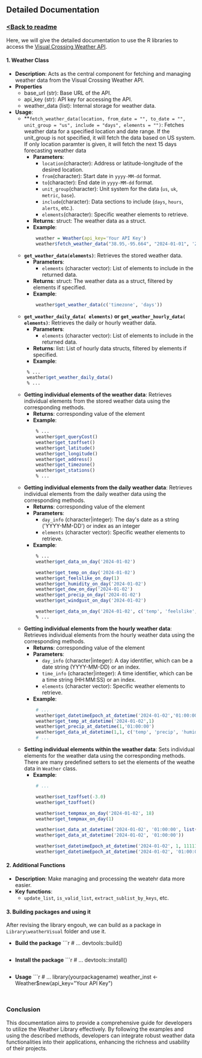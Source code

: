 ## Detailed Documentation
### [<Back to readme](../readme.md)

Here, we will give the detailed documentation to use the R libraries to access the [Visual Crossing Weather API](https://www.visualcrossing.com/weather-api).

#### 1. **Weather Class**
   - **Description**: Acts as the central component for fetching and managing weather data from the Visual Crossing Weather API.
   - **Properties**
     - base_url (str): Base URL of the API.
     - api_key (str): API key for accessing the API.
     - weather_data (list): Internal storage for weather data.
   - **Usage**:
     - **`fetch_weather_data(location, from_date = "", to_date = "", unit_group = "us", include = "days", elements = "")`: Fetches weather data for a specified location and date range.
     If the unit_group is not specified, it will fetch the data based on US system. If only location paramter is given, it will fetch the next 15 days forecasting weather data
       - **Parameters**:
         - `location`(character): Address or latitude-longitude of the desired location.
         - `from`(character): Start date in `yyyy-MM-dd` format.
         - `to`(character): End date in `yyyy-MM-dd` format.
         - `unit_group`(character): Unit system for the data (`us`, `uk`, `metric`, `base`).
         - `include`(character): Data sections to include (`days`, `hours`, `alerts`, etc.).
         - `elements`(character): Specific weather elements to retrieve.
       - **Returns**:
        struct: The weather data as a struct.
       - **Example**:
         ```r
          weather = Weather(api_key='Your API Key')
          weather$fetch_weather_data("38.95,-95.664", "2024-01-01", '2024-01-12', 'hours')
         ```
     - **`get_weather_data(elements)`**: Retrieves the stored weather data.
       - **Parameters**:
         - `elements` (character vector): List of elements to include in the returned data.
       - **Returns**:
         struct: The weather data as a struct, filtered by elements if specified.
       - **Example**:
         ```r
          weather$get_weather_data(c('timezone', 'days'))
         ```
     - **`get_weather_daily_data( elements)` or `get_weather_hourly_data( elements)`**: Retrieves the daily or hourly weather data.
       - **Parameters**:
           - `elements` (character vector): List of elements to include in the returned data.
       - **Returns**:
         list: List of hourly data structs, filtered by elements if specified.
        - **Example**:
         ```r
          % ...
          weather$get_weather_daily_data()
          % ...
         ```
     - **Getting individual elements of the weather data**: Retrieves individual elements from the stored weather data using the corresponding methods.
       - **Returns**:
         corresponding value of the element
       - **Example**:
         ```r
          % ...
          weather$get_queryCost()
          weather$get_tzoffset()
          weather$get_latitude()
          weather$get_longitude()
          weather$get_address()
          weather$get_timezone()
          weather$get_stations()
          % ...
         ```
     - **Getting individual elements from the daily weather data**: Retrieves individual elements from the daily weather data using the corresponding methods.
       - **Returns**:
         corresponding value of the element
       - **Parameters**:
           - `day_info` (character|integer): The day's date as a string ('YYYY-MM-DD') or index as an integer
           - `elements` (character vector): Specific weather elements to retrieve.
       - **Example**:
         ```r
          % ...
          weather$get_data_on_day('2024-01-02')

          weather$get_temp_on_day('2024-01-02')
          weather$get_feelslike_on_day(1)
          weather$get_humidity_on_day('2024-01-02')
          weather$get_dew_on_day('2024-01-02')
          weather$get_precip_on_day('2024-01-02')
          weather$get_windgust_on_day('2024-01-02')

          weather$get_data_on_day('2024-01-02', c('temp', 'feelslike', 'humidity', 'dew', 'precip', 'windgust'))
          % ...
         ```
     - **Getting individual elements from the hourly weather data**: Retrieves individual elements from the hourly weather data using the corresponding methods.
       - **Returns**:
         corresponding value of the element
       - **Parameters**:
           - `day_info` (character|integer): A day identifier, which can be a date string (YYYY-MM-DD) or an index.
           - `time_info` (character|integer): A time identifier, which can be a time string (HH:MM:SS) or an index.
           - `elements` (character vector): Specific weather elements to retrieve.
       - **Example**:
         ```r
          # ...
          weather$get_datetimeEpoch_at_datetime('2024-01-02','01:00:00')
          weather$get_temp_at_datetime('2024-01-02',1)
          weather$get_precip_at_datetime(1,'01:00:00')
          weather$get_data_at_datetime(1,1, c('temp', 'precip', 'humidity'))
          # ...
         ```
     - **Setting individual elements within the weather data**: Sets individual elements for the weather data using the corresponding methods. There are many predefined setters to set the elements of the weathe data in `Weather` class.
       - **Example**:
         ```r
          # ...

          weather$set_tzoffset(-3.0)
          weather$get_tzoffset()

          weather$set_tempmax_on_day('2024-01-02', 18)
          weather$get_tempmax_on_day(1)

          weather$set_data_at_datetime('2024-01-02', '01:00:00', list(temp = 25.0)
          weather$get_data_at_datetime('2024-01-02', '01:00:00'))

          weather$set_datetimeEpoch_at_datetime('2024-01-02', 1, 1111111111)
          weather$get_datetimeEpoch_at_datetime('2024-01-02', '01:00:00')
         ```

#### 2. **Additional Functions**
   - **Description**: Make managing and processing the weatehr data more easier.
   - **Key functions**:
     - `update_list`, `is_valid_list`, `extract_sublist_by_keys`, etc.

#### 3. **Building packages and using it**
After revising the library engouh, we can build as a package in `Library\weatherVisual` folder and use it.
   - **Build the package**
         ```r
          # ...
          devtools::build()
        ```
   - **Install the package**
         ```r
          # ...
          devtools::install()
        ```
   - **Usage**
         ```r
          # ...
          library(yourpackagename)
          weather_inst <- Weather$new(api_key="Your API Key")
        ```


### Conclusion
This documentation aims to provide a comprehensive guide for developers to utilize the Weather Library effectively. By following the examples and using the described methods, developers can integrate robust weather data functionalities into their applications, enhancing the richness and usability of their projects.